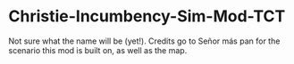 # Christie-Incumbency-Sim-Mod-TCT
Not sure what the name will be (yet!). Credits go to Señor más pan for the scenario this mod is built on, as well as the map.
